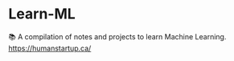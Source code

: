 # Learn-ML
📚 A compilation of notes and projects to learn Machine Learning. https://humanstartup.ca/
